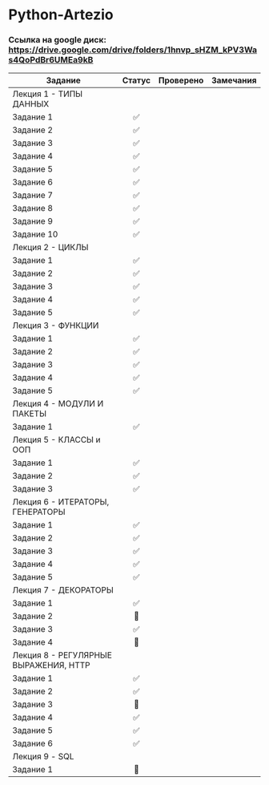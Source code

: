 # Python-Artezio
### Ссылка на google диск: https://drive.google.com/drive/folders/1hnvp_sHZM_kPV3Was4QoPdBr6UMEa9kB
| Задание | Статус | Проверено | Замечания |
|----------------|:---------:|----------------|----------------|
| Лекция 1 - ТИПЫ ДАННЫХ |
| Задание 1 |  :white_check_mark: |
| Задание 2 |  :white_check_mark: |
| Задание 3 |  :white_check_mark: |
| Задание 4 |  :white_check_mark: |
| Задание 5 |  :white_check_mark: |
| Задание 6 |  :white_check_mark:  |
| Задание 7 |  :white_check_mark:  |
| Задание 8 |  :white_check_mark:  |
| Задание 9 |  :white_check_mark:  |
| Задание 10 |  :white_check_mark:  |
| Лекция 2 - ЦИКЛЫ |
| Задание 1 |  :white_check_mark:  |
| Задание 2 |  :white_check_mark:  |
| Задание 3 |  :white_check_mark:  |
| Задание 4 |  :white_check_mark:  |
| Задание 5 |  :white_check_mark:  |
| Лекция 3 - ФУНКЦИИ |
| Задание 1 |  :white_check_mark:  |
| Задание 2 |  :white_check_mark:  |
| Задание 3 |  :white_check_mark:  |
| Задание 4 |  :white_check_mark:  |
| Задание 5 |  :white_check_mark:  |
| Лекция 4 - МОДУЛИ И ПАКЕТЫ |
| Задание 1 |  :white_check_mark:  |
| Лекция 5 - КЛАССЫ и ООП |
| Задание 1 |  :white_check_mark:  |
| Задание 2 |  :white_check_mark:  |
| Задание 3 |  :white_check_mark:  |
| Лекция 6 - ИТЕРАТОРЫ, ГЕНЕРАТОРЫ |
| Задание 1 |  :white_check_mark:  |
| Задание 2 |  :white_check_mark:  |
| Задание 3 |  :white_check_mark:  |
| Задание 4 |  :white_check_mark:  |
| Задание 5 |  :white_check_mark:  |
| Лекция 7 - ДЕКОРАТОРЫ |
| Задание 1 |  :white_check_mark:  |
| Задание 2 |  :black_square_button:  |
| Задание 3 |  :white_check_mark:  |
| Задание 4 |  :black_square_button:  |
| Лекция 8 - РЕГУЛЯРНЫЕ ВЫРАЖЕНИЯ, HTTP |
| Задание 1 |  :white_check_mark:  |
| Задание 2 |  :white_check_mark:  |
| Задание 3 |  :black_square_button:  |
| Задание 4 |  :white_check_mark:  |
| Задание 5 |  :white_check_mark:  |
| Задание 6 |  :white_check_mark:  |
| Лекция 9 - SQL |
| Задание 1 |  :black_square_button:  |


